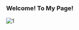 ### Welcome! To My Page!
![1](https://user-images.githubusercontent.com/118230041/203445925-f870804a-a0f6-488f-9e77-38d6464e791b.jpg)

